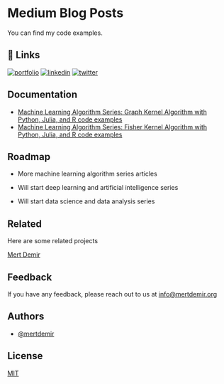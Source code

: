 # Medium Blog Posts

You can find my code examples.


## 🔗 Links
[![portfolio](https://img.shields.io/badge/my_portfolio-000?style=for-the-badge&logo=ko-fi&logoColor=white)](https://mertdemir.org)
[![linkedin](https://img.shields.io/badge/linkedin-0A66C2?style=for-the-badge&logo=linkedin&logoColor=white)](https://www.linkedin.com/in/mertdemir0)
[![twitter](https://img.shields.io/badge/twitter-1DA1F2?style=for-the-badge&logo=twitter&logoColor=white)](https://twitter.com/mertinblack)
## Documentation

- [Machine Learning Algorithm Series: Graph Kernel Algorithm with Python, Julia, and R code examples](https://medium.com/@mertdemir0/machine-learning-algorithm-series-graph-kernel-algorithm-with-python-and-julia-code-examples-a212c928bd1d)
- [Machine Learning Algorithm Series: Fisher Kernel Algorithm with Python, Julia, and R code examples](https://medium.com/@mertdemir0/machine-learning-algorithm-series-fisher-kernel-algorithm-with-python-julia-and-r-code-examples-9445d32512dd)


## Roadmap

- More machine learning algorithm series articles

- Will start deep learning and artificial intelligence series

- Will start data science and data analysis series


## Related

Here are some related projects

[Mert Demir](https://github.com/mertdemir0)


## Feedback

If you have any feedback, please reach out to us at info@mertdemir.org


## Authors

- [@mertdemir](https://www.github.com/mertdemir0)


## License

[MIT](https://choosealicense.com/licenses/mit/)

